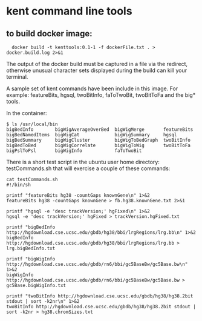 # kent command line tools

## to build docker image:
```
  docker build -t kenttools:0.1-1 -f dockerFile.txt . > docker.build.log 2>&1
```
The output of the docker build must be captured in a file via the
redirect, otherwise unusual character sets displayed during the build
can kill your terminal.

A sample set of kent commands have been include in this image.
For example: featureBits, hgsql, twoBitInfo, faToTwoBit, twoBitToFa and
the big* tools.

In the container:
```
$ ls /usr/local/bin
bigBedInfo        bigWigAverageOverBed  bigWigMerge       featureBits
bigBedNamedItems  bigWigCat             bigWigSummary     hgsql
bigBedSummary     bigWigCluster         bigWigToBedGraph  twoBitInfo
bigBedToBed       bigWigCorrelate       bigWigToWig       twoBitToFa
bigPslToPsl       bigWigInfo            faToTwoBit
```

There is a short test script in the ubuntu user home directory: testCommands.sh
that will exercise a couple of these commands:
```
cat testCommands.sh 
#!/bin/sh

printf "featureBits hg38 -countGaps knownGene\n" 1>&2
featureBits hg38 -countGaps knownGene > fb.hg38.knownGene.txt 2>&1

printf "hgsql -e 'desc trackVersion;' hgFixed\n" 1>&2
hgsql -e 'desc trackVersion;' hgFixed > trackVersion.hgFixed.txt

printf "bigBedInfo http://hgdownload.cse.ucsc.edu/gbdb/hg38/bbi/lrgRegions/lrg.bb\n" 1>&2
bigBedInfo http://hgdownload.cse.ucsc.edu/gbdb/hg38/bbi/lrgRegions/lrg.bb > lrg.bigBedInfo.txt

printf "bigWigInfo http://hgdownload.cse.ucsc.edu/gbdb/rn6/bbi/gc5BaseBw/gc5Base.bw\n" 1>&2
bigWigInfo http://hgdownload.cse.ucsc.edu/gbdb/rn6/bbi/gc5BaseBw/gc5Base.bw > gc5Base.bigWigInfo.txt

printf "twoBitInfo http://hgdownload.cse.ucsc.edu/gbdb/hg38/hg38.2bit stdout | sort -k2nr\n" 1>&2
twoBitInfo http://hgdownload.cse.ucsc.edu/gbdb/hg38/hg38.2bit stdout | sort -k2nr > hg38.chromSizes.txt
```
